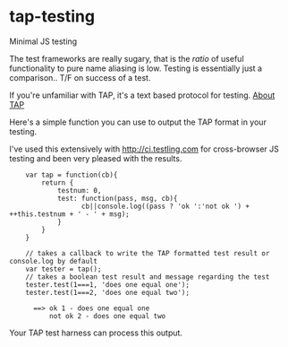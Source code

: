 tap-testing
===========

Minimal JS testing

The test frameworks are really sugary, that is the *ratio* of useful functionality to pure name aliasing is low.  Testing is essentially just a comparison..  T/F on success of a test.    

If you're unfamiliar with TAP, it's a text based protocol for testing.
[About TAP](http://testanything.org/wiki/index.php/Main_Page)

Here's a simple function you can use to output the TAP format in your testing.    

I've used this extensively with http://ci.testling.com for cross-browser JS testing and been very pleased with the results.

````
    var tap = function(cb){
    	return {
    		testnum: 0,
    		test: function(pass, msg, cb){
				  cb||console.log((pass ? 'ok ':'not ok ') + ++this.testnum + ' - ' + msg);
    		}
    	}
    }
    
    // takes a callback to write the TAP formatted test result or console.log by default
    var tester = tap();
    // takes a boolean test result and message regarding the test
    tester.test(1===1, 'does one equal one');
    tester.test(1===2, 'does one equal two');
    
      ==> ok 1 - does one equal one
          not ok 2 - does one equal two 
````

Your TAP test harness can process this output.
